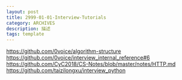 ```yaml
---
layout: post
title: 2999-01-01-Interview-Tutorials
category: ARCHIVES
description: 描述
tags: template
---
```


https://github.com/0voice/algorithm-structure
https://github.com/0voice/interview_internal_reference#6
https://github.com/CyC2018/CS-Notes/blob/master/notes/HTTP.md
https://github.com/taizilongxu/interview_python